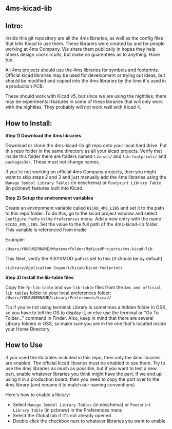 4ms-kicad-lib
-------------

Intro:
-----

Inside this git repository are all the 4ms libraries, as well as the config files that tells Kicad to use them. These libraries were created by and for people working at 4ms Company. We share them publically in hopes they help others design cool circuits, but make no guarentees as to anything. Have fun.

All 4ms projects should use the 4ms libraries for symbols and footprints. Official kicad libraries may be used for development or trying out ideas, but should be modified and copied into the 4ms libraries by the time it's used in a production PCB. 

These should work with Kicad v5, but since we are using the nightlies, there may be experimental features in some of these libraries that will only work with the nightlies. They probably will not work well with Kicad 4.

How to Install:
----------


__Step 1) Download the 4ms libraries__

Download or clone the 4ms-kicad-lib git repo onto your local hard drive.
Put this repo folder in the same directory as all your kicad projects.
Verify that inside this folder there are folders named `lib-sch/` and `lib-footprints/` and `packages3d/`. These must not change names.

If you're not working on official 4ms Company projects, then you might want to skip steps 2 and 3 and just manually add the 4ms libraries using the `Manage Symbol Library Tables` (in eeschema) or `Footprint Library Table` (in pcbnew) features built into Kicad.

__Step 2) Setup the environment variables__

Create an environment variable called `KICAD_4MS_LIBS` and set it to the path to this repo folder. To do this, go to the kicad project window and select `Configure Paths` in the `Preferences` menu. Add a new entry with the name `KICAD_4MS_LIBS`. Set the value to the full path of the 4ms-kicad-lib folder. This variable is referenced from insdie

Example:

`/Users/YOURUSERNAME/WhateverFolder/MyKicadProjects/4ms-kicad-lib`

This Next, verify the KISYSMOD path is set to this (it should be by default)

`/Library/Application Support/kicad/kicad-footprints`


__Step 3) Install the lib-table files__

Copy the `fp-lib-table` and `sym-lib-table` files from the `4ms and official lib tables` folder to your local preferences folder: `/Users/YOURUSERNAME/Library/Preferences/kicad/`

Tip if you're not using terminal: Library is sometimes a hidden folder in OSX, so you have to tell the OS to display it, or else use the terminal or "Go To Folder..." command in Finder. Also, keep in mind that there are several Library folders in OSX, so make sure you are in the one that's located inside your Home Directory



How to Use
-----------

If you used the lib tables included in this repo, then only the 4ms libraries are enabled. The official kicad libraries must be enabled to see them.
Try to use the 4ms libraries as much as possible, but if you want to test a new part, enable whatever libraries you think might have the part. If we end up using it in a production board, then you need to copy the part over to the 4ms library (and rename it to match our naming conventions)

Here's how to enable a library:

  * Select `Manage Symbol Library Tables` (in eeschema) or `Footprint Library Table` (in pcbnew) in the Preferences menu
  * Select the Global tab if it's not already opened
  * Double click the checkbox next to whatever libraries you want to enable

  
